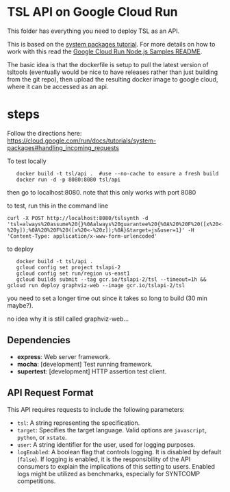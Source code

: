 # TSL API on Google Cloud Run

This folder has everything you need to deploy TSL as an API.

This is based on the [system packages tutorial](https://cloud.google.com/run/docs/tutorials/system-packages).
For more details on how to work with this read the [Google Cloud Run Node.js Samples README](https://github.com/GoogleCloudPlatform/nodejs-docs-samples/tree/main/run).

The basic idea is that the dockerfile is setup to pull the latest version of tsltools (eventually would be nice to have releases rather than just building from the git repo), then upload the resulting docker image to google cloud, where it can be accessed as an api.

# steps

Follow the directions here: https://cloud.google.com/run/docs/tutorials/system-packages#handling_incoming_requests

To test locally

```
   docker build -t tsl/api .  #use --no-cache to ensure a fresh build
   docker run -d -p 8080:8080 tsl/api
```

then go to localhost:8080. note that this only works with port 8080

to test, run this in the command line

```
curl -X POST http://localhost:8080/tslsynth -d 'tsl=always%20assume%20{}%0Aalways%20guarantee%20{%0A%20%20F%20([x%20<-%20y]);%0A%20%20F%20([x%20<-%20z]);%0A}&target=js&user=1}' -H 'Content-Type: application/x-www-form-urlencoded'
```


to deploy

```
   docker build -t tsl/api . 
   gcloud config set project tslapi-2
   gcloud config set run/region us-east1
   gcloud builds submit --tag gcr.io/tslapi-2/tsl --timeout=1h && gcloud run deploy graphviz-web --image gcr.io/tslapi-2/tsl
```

you need to set a longer time out since it takes so long to build (30 min maybe?).

no idea why it is still called graphviz-web...


## Dependencies

* **express**: Web server framework.
* **mocha**: [development] Test running framework.
* **supertest**: [development] HTTP assertion test client.

## API Request Format

This API requires requests to include the following parameters:

- `tsl`: A string representing the specification.
- `target`: Specifies the target language. Valid options are `javascript`, `python`, or `xstate`.
- `user`: A string identifier for the user, used for logging purposes.
- `logEnabled`: A boolean flag that controls logging. It is disabled by default (`false`). If logging is enabled, it is the responsibility of the API consumers to explain the implications of this setting to users. Enabled logs might be utilized as benchmarks, especially for SYNTCOMP competitions.

